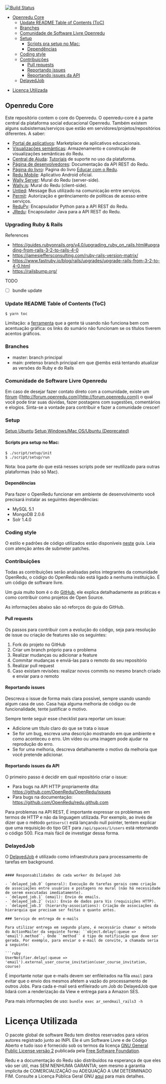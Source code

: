 [![Build Status](https://travis-ci.org/Openredu/Openredu.svg?branch=master)](https://travis-ci.org/Openredu/Openredu)

<!-- toc -->

  * [Openredu Core](#openredu-core)
    + [Update README Table of Contents (ToC)](#update-readme-table-of-contents-toc)
    + [Branches](#branches)
    + [Comunidade de Software Livre Openredu](#comunidade-de-software-livre-openredu)
    + [Setup](#setup)
      - [Scripts pra setup no Mac:](#scripts-pra-setup-no-mac)
      - [Dependências](#dependencias)
    + [Coding style](#coding-style)
    + [Contribuições](#contribuicoes)
      - [Pull requests](#pull-requests)
      - [Reportando issues](#reportando-issues)
      - [Reportando issues da API](#reportando-issues-da-api)
    + [DelayedJob](#delayedjob)
- [Licença Utilizada](#licenca-utilizada)

<!-- tocstop -->

## Openredu Core

Este repositório contem o core do Openredu. O openredu-core é a parte central da plataforma social educacional Openredu. Também existem alguns subsistemas/serviços que estão em servidores/projetos/repositórios diferentes. A saber:

- [Portal de aplicativos](http://github.com/redu/apps): Marketplace de aplicativos educacionais.
- [Visualizações semânticas](http://github.com/redu/vis): Armazenamento e construção de visualizações semânticas do Redu.
- [Central de Ajuda](http://github.com/OpenRedu/help-center): [Tutoriais](http://ajuda.openredu.com) de suporte no uso da plataforma.
- [Página de desenvolvedores](http://github.com/redu/redu.github.com): Documentação da API REST do Redu.
- [Página do livro](http://github.com/redu/livro): Pagina do livro [Educar com o Redu](http://educarcom.redu.com.br).
- [Redu Mobile](http://github.com/redu/mobile): Aplicativo Android oficial.
- [Wally Server](http://github.com/redu/wally): Mural do Redu (server-side).
- [Wally.js](http://github.com/redu/wally.js): Mural do Redu (client-side).
- [Untied](http://github.com/redu/untied): Message Bus utilizado na comunicação entre serviços.
- [Permit](http://github.com/redu/permit): Autorização e gerênciamento de políticas de acesso entre serviços.
- [ReduPy](http://github.com/redu/redupy): Encapsulador Python para a API REST do Redu.
- [JRedu](http://github.com/redu/jredu): Encapsulador Java para a API REST do Redu.

### Upgrading Ruby & Rails

References

- https://guides.rubyonrails.org/v4.0/upgrading_ruby_on_rails.html#upgrading-from-rails-3-2-to-rails-4-0
- https://jamesjeffersconsulting.com/ruby-rails-version-matrix/
- https://www.fastruby.io/blog/rails/upgrades/upgrade-rails-from-3-2-to-4-0.html
- https://railsbump.org/

TODO

- [ ] bundle update

### Update README Table of Contents (ToC)

    $ yarn toc

Limitação: a [ferramenta](https://www.npmjs.com/package/markdown-toc) que a gente tá usando não funciona bem com
acentuação gráfica: os links do sumário não funcionam se os títulos tiverem acentos gráficos.

### Branches

- master: branch principal
- main: pretenso branch principal em que @embs está tentando atualizar as versões do Ruby e do Rails

### Comunidade de Software Livre Openredu

Em caso de desejar fazer contato direto com a comunidade, existe um [fórum](http://forum.openredu.com) ([http://forum.openredu.com](http://forum.openredu.com)) o qual você pode tirar suas dúvidas, fazer postagens com sugestões, comentários e elogios. Sinta-se a vontade para contribuir e fazer a comunidade crescer!


### Setup
[Setup Ubuntu](https://github.com/OpenRedu/OpenRedu/wiki/OpenRedu-Setup-%28Ubuntu%29)
[Setup Windows/Mac OS/Ubuntu (Deprecated)](https://github.com/OpenRedu/OpenRedu/wiki/Redu-Setup----Deprecated)

#### Scripts pra setup no Mac:

    $ ./script/setup/init
    $ ./script/setup/run

Nota: boa parte do que está nesses scripts pode ser reutilizado para outras
plataformas (não só Mac).

#### Dependências

Para fazer o OpenRedu funcionar em ambiente de desenvolvimento você precisará instalar as seguintes dependências:

- MySQL 5.1
- MongoDB 2.0.6
- Solr 1.4.0

### Coding style

O estilo e padrões de código utilizados estão disponíveis [neste](https://github.com/OpenRedu/OpenRedu/wiki/Coding-Patterns) guia. Leia com atenção antes de submeter patches.

### Contribuições

Todas as contribuições serão analisadas pelos integrantes da comunidade OpenRedu, o código do OpenRedu não está ligado a nenhuma instituição. É um código de software livre.

Um guia muito bom é o do [GitHub](https://guides.github.com/activities/contributing-to-open-source/), ele explica detalhadamente as práticas e como contribuir como projetos de Open Source.

As informações abaixo são só reforços do guia do GitHub.

#### Pull requests

Os passos para contribuir com a evolução do código, seja para resolução de issue ou criação de features são os seguintes:

1. Fork do projeto no GitHub
2. Criar um branch próprio para o problema
2. Realizar mudanças ou adicionar a feature
3. Commitar mudanças e enviá-las para o remoto do seu repositório
4. Realizar pull request
5. Caso existam revisões: realizar novos commits no mesmo branch criado e enviar para o remoto

#### Reportando issues

Descreva o issue de forma mais clara possível, sempre usando usando algum casa de uso. Casa haja alguma melhoria de código ou de funcionalidade, tente justificar o motivo.

Sempre tente seguir esse checklist para reportar um issue:

- Adicione um título claro do que se trata o issue
- Se for um bug, escreva uma descrição mostrando em que ambiente e como aconteceu o erro. Um vídeo ou uma imagem pode ajudar na reprodução do erro.
- Se for uma melhoria, descreva detalhamente o motivo da melhoria que você pretende adicionar.

#### Reportando issues da API

O primeiro passo é decidir em qual repositório criar o issue:

- Para bugs na API HTTP propriamente dita: https://github.com/OpenRedu/OpenRedu/issues
- Para bugs na documentação: https://github.com/OpenRedu/redu.github.com

Para problemas na API REST, É importante expressar os problemas em termos de HTTP e não da linguagem utilizada. Por exemplo, ao invés de dizer que o método ``getUsers()`` está lançando null pointer, tentem explicar que uma requisição do tipo GET para ``/api/spaces/1/users`` está retornando o código 500. Fica mais fácil de investigar dessa forma.

### DelayedJob

O [DelayedJob](https://github.com/collectiveidea/delayed_job) é utilizado como infraestrutura para processamento de tarefas em background.

```

#### Responsabilidades de cada worker do Delayed Job

- `delayed_job.0` (general): Execução de tarefas gerais como criação de associações entre usuários e postagens no mural (não há necessidade de serem executadas imediatamente).
- `delayed_job.1` (email): Envio de emails.
- `delayed_job.2` (vis): Envio de dados para Vis (requisições HTTP).
- `delayed_job.3` (hierarchy-associations): Criação de associações da hierarquia que precisam ser feitas o quanto antes.

### Serviço de entrega de e-mails

Para utilizar entrega em segundo plano, é necessário chamar o método do ActionMailer da seguinte forma: ``object.delay(:queue => 'email').method``. Onde ``method`` é tipo de notificação que deve ser gerada. Por exemplo, para enviar o e-mail de convite, a chamada seria a seguinte:

```ruby
UserNotifier.delay(:queue => 'email').external_user_course_invitation(user_course_invitation, course)
```

É importante notar que e-mails devem ser enfileirados na fila ``email`` para evitar que o envio dos mesmos afetem a vazão do processamento de outros Jobs. Para cada e-mail será enfileirado um Job do DelayedJob que lidará com a renderização da View e entrega para a Amazon SES.


Para mais informações de uso: ``bundle exec ar_sendmail_rails3 -h``



# Licença Utilizada

O pacote global de software Redu tem direitos reservados para vários autores registrado junto ao INPI. Ele é um Software Livre e de Código Aberto e tudo isso é fornecido sob os termos da licença [GNU General Public License versão 2](http://www.gnu.org/licenses/gpl-2.0.html) publicada pela [Free Software Foundation](http://www.fsf.org/).

Redu e a documentação do Redu são distribuídos na esperança de que eles vão ser útil, mas SEM NENHUMA GARANTIA; sem mesmo a garantia implícita de COMERCIALIZAÇÃO ou ADEQUAÇÃO A UM DETERMINADO FIM. Consulte a Licença Pública Geral GNU [aqui] para mais detalhes.

[aqui]: https://github.com/OpenRedu/OpenRedu/blob/master/LICENSE
